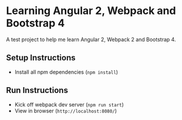 # Learning Angular 2, Webpack and Bootstrap 4
A test project to help me learn Angular 2, Webpack 2 and Bootstrap 4.

## Setup Instructions
* Install all npm dependencies (`npm install`)

## Run Instructions
* Kick off webpack dev server (`npm run start`)
* View in browser (`http://localhost:8080/`)
